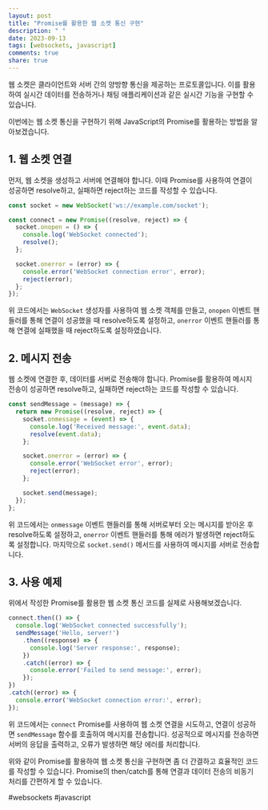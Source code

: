 ```yaml
---
layout: post
title: "Promise를 활용한 웹 소켓 통신 구현"
description: " "
date: 2023-09-13
tags: [websockets, javascript]
comments: true
share: true
---
```


웹 소켓은 클라이언트와 서버 간의 양방향 통신을 제공하는 프로토콜입니다. 이를 활용하여 실시간 데이터를 전송하거나 채팅 애플리케이션과 같은 실시간 기능을 구현할 수 있습니다.

이번에는 웹 소켓 통신을 구현하기 위해 JavaScript의 Promise를 활용하는 방법을 알아보겠습니다.

## 1. 웹 소켓 연결

먼저, 웹 소켓을 생성하고 서버에 연결해야 합니다. 이때 Promise를 사용하여 연결이 성공하면 resolve하고, 실패하면 reject하는 코드를 작성할 수 있습니다.

```javascript
const socket = new WebSocket('ws://example.com/socket');

const connect = new Promise((resolve, reject) => {
  socket.onopen = () => {
    console.log('WebSocket connected');
    resolve();
  };

  socket.onerror = (error) => {
    console.error('WebSocket connection error', error);
    reject(error);
  };
});
```

위 코드에서는 `WebSocket` 생성자를 사용하여 웹 소켓 객체를 만들고, `onopen` 이벤트 핸들러를 통해 연결이 성공했을 때 resolve하도록 설정하고, `onerror` 이벤트 핸들러를 통해 연결에 실패했을 때 reject하도록 설정하였습니다.

## 2. 메시지 전송

웹 소켓에 연결한 후, 데이터를 서버로 전송해야 합니다. Promise를 활용하여 메시지 전송이 성공하면 resolve하고, 실패하면 reject하는 코드를 작성할 수 있습니다.

```javascript
const sendMessage = (message) => {
  return new Promise((resolve, reject) => {
    socket.onmessage = (event) => {
      console.log('Received message:', event.data);
      resolve(event.data);
    };

    socket.onerror = (error) => {
      console.error('WebSocket error', error);
      reject(error);
    };

    socket.send(message);
  });
};
```

위 코드에서는 `onmessage` 이벤트 핸들러를 통해 서버로부터 오는 메시지를 받아온 후 resolve하도록 설정하고, `onerror` 이벤트 핸들러를 통해 에러가 발생하면 reject하도록 설정합니다. 마지막으로 `socket.send()` 메서드를 사용하여 메시지를 서버로 전송합니다.

## 3. 사용 예제

위에서 작성한 Promise를 활용한 웹 소켓 통신 코드를 실제로 사용해보겠습니다.

```javascript
connect.then(() => {
  console.log('WebSocket connected successfully');
  sendMessage('Hello, server!')
    .then((response) => {
      console.log('Server response:', response);
    })
    .catch((error) => {
      console.error('Failed to send message:', error);
    });
})
.catch((error) => {
  console.error('WebSocket connection error:', error);
});
```

위 코드에서는 `connect` Promise를 사용하여 웹 소켓 연결을 시도하고, 연결이 성공하면 `sendMessage` 함수를 호출하여 메시지를 전송합니다. 성공적으로 메시지를 전송하면 서버의 응답을 출력하고, 오류가 발생하면 해당 에러를 처리합니다.

위와 같이 Promise를 활용하여 웹 소켓 통신을 구현하면 좀 더 간결하고 효율적인 코드를 작성할 수 있습니다. Promise의 then/catch를 통해 연결과 데이터 전송의 비동기 처리를 간편하게 할 수 있습니다.

#websockets #javascript